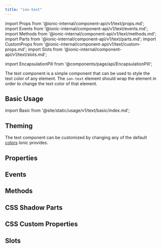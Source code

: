 ```yaml
---
title: "ion-text"
---
```

import Props from '@ionic-internal/component-api/v1/text/props.md';
import Events from '@ionic-internal/component-api/v1/text/events.md';
import Methods from '@ionic-internal/component-api/v1/text/methods.md';
import Parts from '@ionic-internal/component-api/v1/text/parts.md';
import CustomProps from '@ionic-internal/component-api/v1/text/custom-props.md';
import Slots from '@ionic-internal/component-api/v1/text/slots.md';

<head>
  <title>ion-text: Ionic App Component to Style or Change Text Color</title>
  <meta name="description" content="ion-text is a simple app component that can be used to style the text color of any element. Learn how ion-text wraps elements in order to change the text color." />
</head>

import EncapsulationPill from '@components/page/api/EncapsulationPill';

<EncapsulationPill type="shadow" />

The text component is a simple component that can be used to style the text color of any element. The `ion-text` element should wrap the element in order to change the text color of that element.

## Basic Usage

import Basic from '@site/static/usage/v1/text/basic/index.md';

<Basic />


## Theming

The text component can be customized by changing any of the default [colors](../../docs/theming/colors) Ionic provides.

## Properties
<Props />

## Events
<Events />

## Methods
<Methods />

## CSS Shadow Parts
<Parts />

## CSS Custom Properties
<CustomProps />

## Slots
<Slots />
